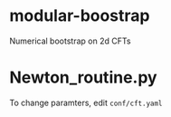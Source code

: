 # modular-boostrap

Numerical bootstrap on 2d CFTs

# Newton_routine.py
To change paramters, edit `conf/cft.yaml`
